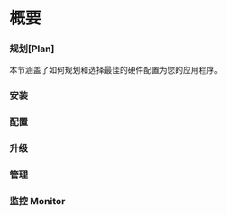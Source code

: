 # 概要


### 规划[Plan]


本节涵盖了如何规划和选择最佳的硬件配置为您的应用程序。


### 安装




### 配置


### 升级

### 管理


### 监控 Monitor